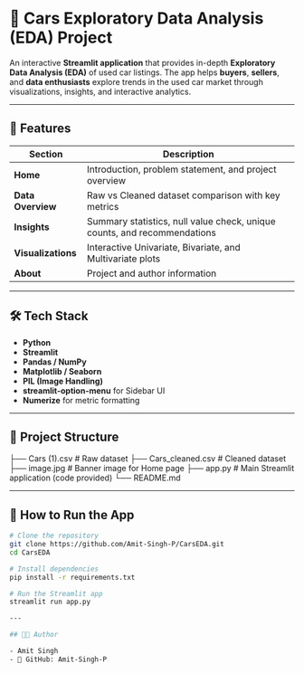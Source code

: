 # 🚗 Cars Exploratory Data Analysis (EDA) Project

An interactive **Streamlit application** that provides in-depth **Exploratory Data Analysis (EDA)** of used car listings. The app helps **buyers**, **sellers**, and **data enthusiasts** explore trends in the used car market through visualizations, insights, and interactive analytics.

---

## 📌 Features

| Section | Description |
|---------|-------------|
| **Home** | Introduction, problem statement, and project overview |
| **Data Overview** | Raw vs Cleaned dataset comparison with key metrics |
| **Insights** | Summary statistics, null value check, unique counts, and recommendations |
| **Visualizations** | Interactive Univariate, Bivariate, and Multivariate plots |
| **About** | Project and author information |

---

## 🛠️ Tech Stack

- **Python**
- **Streamlit**
- **Pandas / NumPy**
- **Matplotlib / Seaborn**
- **PIL (Image Handling)**
- **streamlit-option-menu** for Sidebar UI
- **Numerize** for metric formatting

---

## 📂 Project Structure

├── Cars (1).csv # Raw dataset
├── Cars_cleaned.csv # Cleaned dataset
├── image.jpg # Banner image for Home page
├── app.py # Main Streamlit application (code provided)
└── README.md

---

## 🚀 How to Run the App

```bash
# Clone the repository
git clone https://github.com/Amit-Singh-P/CarsEDA.git
cd CarsEDA

# Install dependencies
pip install -r requirements.txt

# Run the Streamlit app
streamlit run app.py

---

## 👨‍💻 Author

- Amit Singh
- 🔗 GitHub: Amit-Singh-P